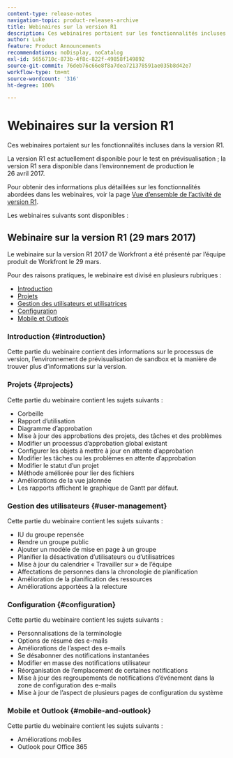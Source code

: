 ```yaml
---
content-type: release-notes
navigation-topic: product-releases-archive
title: Webinaires sur la version R1
description: Ces webinaires portaient sur les fonctionnalités incluses dans la version R1.
author: Luke
feature: Product Announcements
recommendations: noDisplay, noCatalog
exl-id: 5656710c-873b-4f8c-822f-49858f149892
source-git-commit: 76deb76c66e8f8a7dea721378591ae035b8d42e7
workflow-type: tm+mt
source-wordcount: '316'
ht-degree: 100%

---
```


# Webinaires sur la version R1

Ces webinaires portaient sur les fonctionnalités incluses dans la version R1. 

La version R1 est actuellement disponible pour le test en prévisualisation ; la version R1 sera disponible dans l’environnement de production le 26 avril 2017.

Pour obtenir des informations plus détaillées sur les fonctionnalités abordées dans les webinaires, voir la page [Vue d’ensemble de l’activité de version R1](../../../../product-announcements/product-releases/quarterly-release-archive/r1-release-activity/r1-release-activity-overview.md).

Les webinaires suivants sont disponibles :

## Webinaire sur la version R1 (29 mars 2017)

Le webinaire sur la version R1 2017 de Workfront a été présenté par l’équipe produit de Workfront le 29 mars.  

Pour des raisons pratiques, le webinaire est divisé en plusieurs rubriques :

* [Introduction](#introduction)
* [Projets](#projects)
* [Gestion des utilisateurs et utilisatrices](#user-management)
* [Configuration](#configuration)
* [Mobile et Outlook](#mobile-and-outlook)

### Introduction {#introduction}

Cette partie du webinaire contient des informations sur le processus de version, l’environnement de prévisualisation de sandbox et la manière de trouver plus d’informations sur la version.

### Projets {#projects}

Cette partie du webinaire contient les sujets suivants :

* Corbeille
* Rapport d’utilisation
* Diagramme d’approbation
* Mise à jour des approbations des projets, des tâches et des problèmes
* Modifier un processus d’approbation global existant
* Configurer les objets à mettre à jour en attente d’approbation
* Modifier les tâches ou les problèmes en attente d’approbation
* Modifier le statut d’un projet
* Méthode améliorée pour lier des fichiers
* Améliorations de la vue jalonnée
* Les rapports affichent le graphique de Gantt par défaut.

### Gestion des utilisateurs {#user-management}

Cette partie du webinaire contient les sujets suivants :

* IU du groupe repensée
* Rendre un groupe public
* Ajouter un modèle de mise en page à un groupe
* Planifier la désactivation d’utilisateurs ou d’utilisatrices
* Mise à jour du calendrier « Travailler sur » de l’équipe
* Affectations de personnes dans la chronologie de planification
* Amélioration de la planification des ressources
* Améliorations apportées à la relecture

### Configuration {#configuration}

Cette partie du webinaire contient les sujets suivants :

* Personnalisations de la terminologie
* Options de résumé des e-mails
* Améliorations de l’aspect des e-mails
* Se désabonner des notifications instantanées
* Modifier en masse des notifications utilisateur
* Réorganisation de l’emplacement de certaines notifications
* Mise à jour des regroupements de notifications d’événement dans la zone de configuration des e-mails
* Mise à jour de l’aspect de plusieurs pages de configuration du système

### Mobile et Outlook {#mobile-and-outlook}

Cette partie du webinaire contient les sujets suivants :

* Améliorations mobiles
* Outlook pour Office 365
